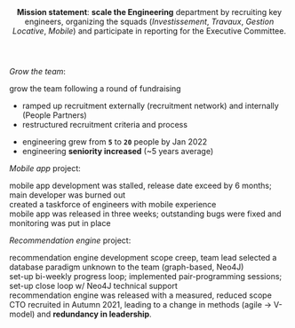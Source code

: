 <header><b>Mission statement</b>: <strong>scale the Engineering</strong> department by recruiting key engineers, organizing the squads (<i>Investissement</i>, <i>Travaux</i>, <i>Gestion Locative</i>, <i>Mobile</i>) and participate in reporting for the Executive Committee.</header>

_Grow the team_:

<article>
<section>grow the team following a round of fundraising</section>
<section>

  - ramped up recruitment externally (recruitment network) and internally (People Partners)
  - restructured recruitment criteria and process

</section>
<section>

  - engineering grew from **`5`** to **`20`** people by Jan 2022
  - engineering **seniority increased** (~5 years average)

</section>
</article>

_Mobile app_ project:

<article>
<section>mobile app development was stalled, release date exceed by 6 months; main developer was burned out</section>
<section>created a taskforce of engineers with mobile experience</section>
<section>mobile app was released in three weeks; outstanding bugs were fixed and monitoring was put in place</section>
</article>

_Recommendation engine_ project:

<article>
<section>recommendation engine development scope creep, team lead selected a database paradigm unknown to the team (graph-based, Neo4J)</section>
<section>set-up bi-weekly progress loop; implemented pair-programming sessions; set-up close loop w/ Neo4J technical support</section>
<section>recommendation engine was released with a measured, reduced scope</section>
</article>

<footer>CTO recruited in Autumn 2021, leading to a change in methods (agile → V-model) and <strong>redundancy in leadership</strong>.</footer>
